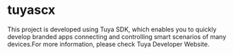 # tuyascx
This project is developed using Tuya SDK, which enables you to quickly develop branded apps connecting and controlling smart scenarios of many devices.For more information, please check Tuya Developer Website.
